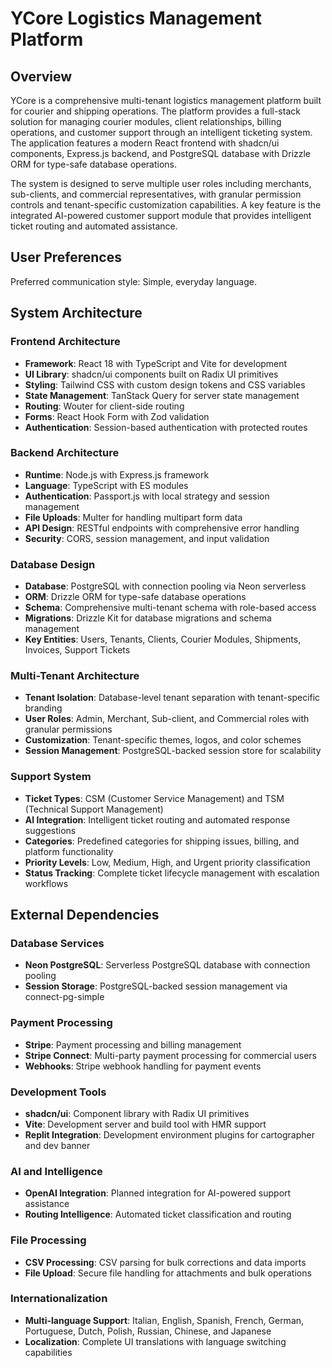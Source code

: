 # YCore Logistics Management Platform

## Overview

YCore is a comprehensive multi-tenant logistics management platform built for courier and shipping operations. The platform provides a full-stack solution for managing courier modules, client relationships, billing operations, and customer support through an intelligent ticketing system. The application features a modern React frontend with shadcn/ui components, Express.js backend, and PostgreSQL database with Drizzle ORM for type-safe database operations.

The system is designed to serve multiple user roles including merchants, sub-clients, and commercial representatives, with granular permission controls and tenant-specific customization capabilities. A key feature is the integrated AI-powered customer support module that provides intelligent ticket routing and automated assistance.

## User Preferences

Preferred communication style: Simple, everyday language.

## System Architecture

### Frontend Architecture
- **Framework**: React 18 with TypeScript and Vite for development
- **UI Library**: shadcn/ui components built on Radix UI primitives
- **Styling**: Tailwind CSS with custom design tokens and CSS variables
- **State Management**: TanStack Query for server state management
- **Routing**: Wouter for client-side routing
- **Forms**: React Hook Form with Zod validation
- **Authentication**: Session-based authentication with protected routes

### Backend Architecture
- **Runtime**: Node.js with Express.js framework
- **Language**: TypeScript with ES modules
- **Authentication**: Passport.js with local strategy and session management
- **File Uploads**: Multer for handling multipart form data
- **API Design**: RESTful endpoints with comprehensive error handling
- **Security**: CORS, session management, and input validation

### Database Design
- **Database**: PostgreSQL with connection pooling via Neon serverless
- **ORM**: Drizzle ORM for type-safe database operations
- **Schema**: Comprehensive multi-tenant schema with role-based access
- **Migrations**: Drizzle Kit for database migrations and schema management
- **Key Entities**: Users, Tenants, Clients, Courier Modules, Shipments, Invoices, Support Tickets

### Multi-Tenant Architecture
- **Tenant Isolation**: Database-level tenant separation with tenant-specific branding
- **User Roles**: Admin, Merchant, Sub-client, and Commercial roles with granular permissions
- **Customization**: Tenant-specific themes, logos, and color schemes
- **Session Management**: PostgreSQL-backed session store for scalability

### Support System
- **Ticket Types**: CSM (Customer Service Management) and TSM (Technical Support Management)
- **AI Integration**: Intelligent ticket routing and automated response suggestions
- **Categories**: Predefined categories for shipping issues, billing, and platform functionality
- **Priority Levels**: Low, Medium, High, and Urgent priority classification
- **Status Tracking**: Complete ticket lifecycle management with escalation workflows

## External Dependencies

### Database Services
- **Neon PostgreSQL**: Serverless PostgreSQL database with connection pooling
- **Session Storage**: PostgreSQL-backed session management via connect-pg-simple

### Payment Processing
- **Stripe**: Payment processing and billing management
- **Stripe Connect**: Multi-party payment processing for commercial users
- **Webhooks**: Stripe webhook handling for payment events

### Development Tools
- **shadcn/ui**: Component library with Radix UI primitives
- **Vite**: Development server and build tool with HMR support
- **Replit Integration**: Development environment plugins for cartographer and dev banner

### AI and Intelligence
- **OpenAI Integration**: Planned integration for AI-powered support assistance
- **Routing Intelligence**: Automated ticket classification and routing

### File Processing
- **CSV Processing**: CSV parsing for bulk corrections and data imports
- **File Upload**: Secure file handling for attachments and bulk operations

### Internationalization
- **Multi-language Support**: Italian, English, Spanish, French, German, Portuguese, Dutch, Polish, Russian, Chinese, and Japanese
- **Localization**: Complete UI translations with language switching capabilities